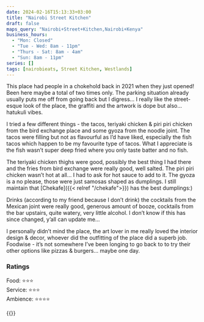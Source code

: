```yaml
---
date: 2024-02-16T15:13:33+03:00
title: "Nairobi Street Kitchen"
draft: false
maps_query: "Nairobi+Street+Kitchen,Nairobi+Kenya"
business_hours:
  - "Mon: Closed"
  - "Tue - Wed: 8am - 11pm"
  - "Thurs - Sat: 8am - 4am"
  - "Sun: 8am - 11pm"
series: []
tags: [nairobieats, Street Kitchen, Westlands]
---
```


This place had people in a chokehold back in 2021 when they just opened! Been here maybe a total of two times only. The parking situation already usually puts me off from going back but I digress… I really like the street-esque look of the place, the graffiti and the artwork is dope but also… hatukuli vibes.

I tried a few different things - the tacos, teriyaki chicken & piri piri chicken from the bird exchange place and some gyoza from the noodle joint. The tacos were filling but not as flavourful as I’d have liked, especially the fish tacos which happen to be my favourite type of tacos. What I appreciate is the fish wasn’t super deep fried where you only taste batter and no fish.

The teriyaki chicken thighs were good, possibly the best thing I had there and the fries from bird exchange were really good, well salted. The piri piri chicken wasn’t hot at all… I had to ask for hot sauce to add to it. The gyoza is a no please, those were just samosas shaped as dumplings. I still maintain that [Chekafe]({{< relref "/chekafe">}}) has the best dumplings:)

Drinks (according to my friend because I don’t drink) the cocktails from the Mexican joint were really good, generous amount of booze, cocktails from the bar upstairs, quite watery, very little alcohol. I don’t know if this has since changed, y’all can update me…

I personally didn’t mind the place, the art lover in me really loved the interior design & decor, whoever did the outfitting of the place did a superb job. Foodwise - it’s not somewhere I’ve been longing to go back to to try their other options like pizzas & burgers… maybe one day.

### Ratings

Food: ⭐️⭐️⭐️<br>
Service: ⭐️⭐️⭐️<br>
Ambience: ⭐️⭐️⭐️⭐️<br>

{{<remote-image-gallery key="nairobi-street-kitchen">}}